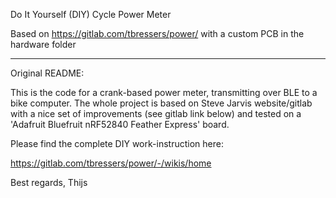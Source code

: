 Do It Yourself (DIY) Cycle Power Meter

Based on https://gitlab.com/tbressers/power/ with a custom PCB in the hardware folder

---

Original README:

This is the code for a crank-based power meter, transmitting over BLE to a bike computer. The whole project is based on Steve Jarvis website/gitlab with a nice set of improvements (see gitlab link below) and tested on a 'Adafruit Bluefruit nRF52840 Feather Express' board.

Please find the complete DIY work-instruction here:

https://gitlab.com/tbressers/power/-/wikis/home

Best regards,
Thijs
